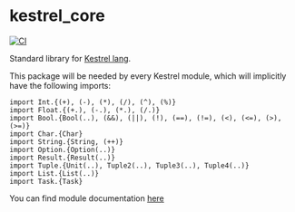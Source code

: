 # kestrel_core

[![CI](https://github.com/ascandone/kestrel_core/actions/workflows/ci.yml/badge.svg)](https://github.com/ascandone/kestrel_core/actions/workflows/ci.yml)

Standard library for [Kestrel lang](https://github.com/ascandone/kestrel-lang).

This package will be needed by every Kestrel module, which will implicitly have the following imports:

```gleam
import Int.{(+), (-), (*), (/), (^), (%)}
import Float.{(+.), (-.), (*.), (/.)}
import Bool.{Bool(..), (&&), (||), (!), (==), (!=), (<), (<=), (>), (>=)}
import Char.{Char}
import String.{String, (++)}
import Option.{Option(..)}
import Result.{Result(..)}
import Tuple.{Unit(..), Tuple2(..), Tuple3(..), Tuple4(..)}
import List.{List(..)}
import Task.{Task}
```

You can find module documentation [here](https://kestrel-module-docs.vercel.app/ascandone/kestrel_core/)
